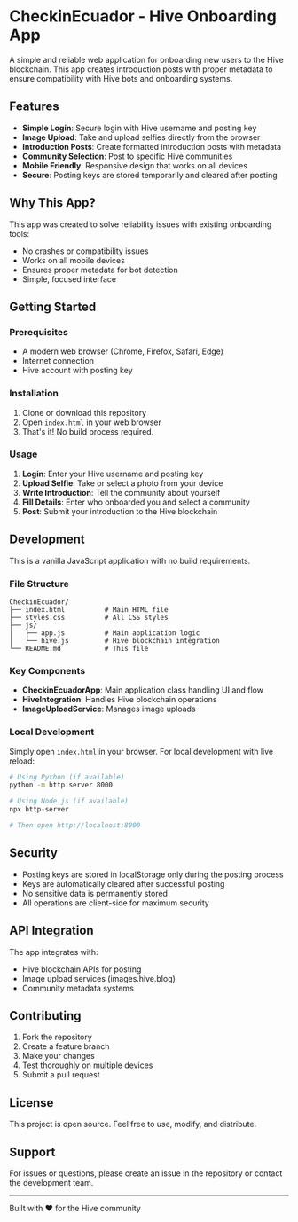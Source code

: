 # CheckinEcuador - Hive Onboarding App

A simple and reliable web application for onboarding new users to the Hive blockchain. This app creates introduction posts with proper metadata to ensure compatibility with Hive bots and onboarding systems.

## Features

- **Simple Login**: Secure login with Hive username and posting key
- **Image Upload**: Take and upload selfies directly from the browser
- **Introduction Posts**: Create formatted introduction posts with metadata
- **Community Selection**: Post to specific Hive communities
- **Mobile Friendly**: Responsive design that works on all devices
- **Secure**: Posting keys are stored temporarily and cleared after posting

## Why This App?

This app was created to solve reliability issues with existing onboarding tools:
- No crashes or compatibility issues
- Works on all mobile devices
- Ensures proper metadata for bot detection
- Simple, focused interface

## Getting Started

### Prerequisites

- A modern web browser (Chrome, Firefox, Safari, Edge)
- Internet connection
- Hive account with posting key

### Installation

1. Clone or download this repository
2. Open `index.html` in your web browser
3. That's it! No build process required.

### Usage

1. **Login**: Enter your Hive username and posting key
2. **Upload Selfie**: Take or select a photo from your device
3. **Write Introduction**: Tell the community about yourself
4. **Fill Details**: Enter who onboarded you and select a community
5. **Post**: Submit your introduction to the Hive blockchain

## Development

This is a vanilla JavaScript application with no build requirements.

### File Structure

```
CheckinEcuador/
├── index.html          # Main HTML file
├── styles.css          # All CSS styles
├── js/
│   ├── app.js          # Main application logic
│   └── hive.js         # Hive blockchain integration
└── README.md           # This file
```

### Key Components

- **CheckinEcuadorApp**: Main application class handling UI and flow
- **HiveIntegration**: Handles Hive blockchain operations
- **ImageUploadService**: Manages image uploads

### Local Development

Simply open `index.html` in your browser. For local development with live reload:

```bash
# Using Python (if available)
python -m http.server 8000

# Using Node.js (if available)
npx http-server

# Then open http://localhost:8000
```

## Security

- Posting keys are stored in localStorage only during the posting process
- Keys are automatically cleared after successful posting
- No sensitive data is permanently stored
- All operations are client-side for maximum security

## API Integration

The app integrates with:
- Hive blockchain APIs for posting
- Image upload services (images.hive.blog)
- Community metadata systems

## Contributing

1. Fork the repository
2. Create a feature branch
3. Make your changes
4. Test thoroughly on multiple devices
5. Submit a pull request

## License

This project is open source. Feel free to use, modify, and distribute.

## Support

For issues or questions, please create an issue in the repository or contact the development team.

---

Built with ❤️ for the Hive community
